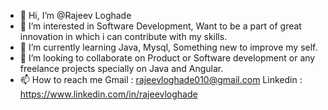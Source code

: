 - 👋 Hi, I’m @Rajeev Loghade
- 👀 I’m interested in Software Development, Want to be a part of great innovation in which i can contribute with my skills.
- 🌱 I’m currently learning Java, Mysql, Something new to improve my self.
- 💞️ I’m looking to collaborate on Product or Software development or any freelance projects specially on Java and Angular.
- 📫 How to reach me Gmail : rajeevloghade010@gmail.com Linkedin : https://www.linkedin.com/in/rajeevloghade

<!---
rajeevloghade/rajeevloghade is a ✨ special ✨ repository because its `README.md` (this file) appears on your GitHub profile.
You can click the Preview link to take a look at your changes.
--->
